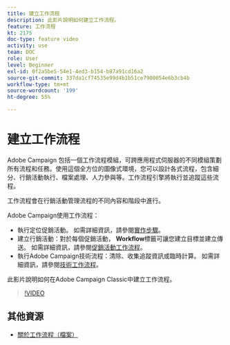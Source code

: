 ```yaml
---
title: 建立工作流程
description: 此影片說明如何建立工作流程。
feature: 工作流程
kt: 2175
doc-type: feature video
activity: use
team: DOC
role: User
level: Beginner
exl-id: 0f2a5be5-54e1-4ed3-b154-b87a91cd16a2
source-git-commit: 337da1cf74535e99d4b1b51ce7900054e6b3cb4b
workflow-type: tm+mt
source-wordcount: '199'
ht-degree: 55%

---
```


# 建立工作流程

Adobe Campaign 包括一個工作流程模組，可跨應用程式伺服器的不同模組策劃所有流程和任務。使用這個全方位的圖像式環境，您可以設計各式流程，包含細分、行銷活動執行、檔案處理、人力參與等。工作流程引擎將執行並追蹤這些流程。

工作流程會在行銷活動管理流程的不同內容和階段中進行。

Adobe Campaign使用工作流程：

* 執行定位促銷活動。 如需詳細資訊，請參閱[實作步驟](https://docs.adobe.com/content/help/en/campaign-classic/using/automating-with-workflows/general-operation/building-a-workflow.html#Implementation_steps_)。
* 建立行銷活動：對於每個促銷活動， **Workflow**&#x200B;標籤可讓您建立目標並建立傳送。 如需詳細資訊，請參閱[促銷活動工作流程](https://docs.adobe.com/content/help/zh-Hant/campaign-classic/using/automating-with-workflows/general-operation/building-a-workflow.html#campaign-workflows)。
* 執行Adobe Campaign技術流程：清除、收集追蹤資訊或臨時計算。 如需詳細資訊，請參閱[技術工作流程](https://docs.adobe.com/content/help/zh-Hant/campaign-classic/using/automating-with-workflows/general-operation/building-a-workflow.html#technical-workflows)。

此影片說明如何在Adobe Campaign Classic中建立工作流程。

>[!VIDEO](https://video.tv.adobe.com/v/25559?quality=12)

## 其他資源

* [關於工作流程（檔案）](https://experienceleague.adobe.com/docs/campaign-classic/using/automating-with-workflows/introduction/about-workflows.html?lang=zh-Hant)
